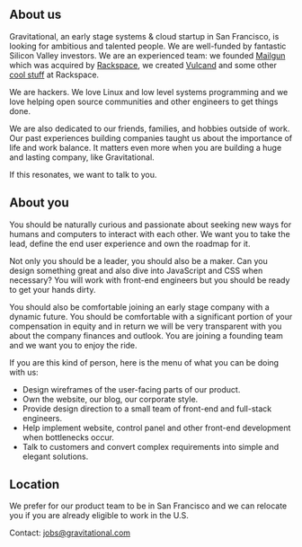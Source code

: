 ## About us

Gravitational, an early stage systems & cloud startup in San Francisco, is looking for ambitious and talented people. We are well-funded by fantastic Silicon Valley investors. We are an experienced team: we founded [Mailgun](http://mailgun.com) which was acquired by [Rackspace](http://rackspace.com), we created [Vulcand](https://github.com/vulcand/vulcand) and some other [cool stuff](http://www.rackspace.com/blog/onmetal-the-right-way-to-scale/) at Rackspace. 

We are hackers. We love Linux and low level systems programming and we love helping open source communities and other engineers to get things done.

We are also dedicated to our friends, families, and hobbies outside of work. Our past experiences building companies taught us about the importance of life and work balance. It matters even more when you are building a huge and lasting company, like Gravitational.

If this resonates, we want to talk to you.

## About you

You should be naturally curious and passionate about seeking new ways for humans and computers to interact with each other. We want you to take the lead, define the end user experience and own the roadmap for it.

Not only you should be a leader, you should also be a maker. Can you design something great and also dive into JavaScript and CSS when necessary? You will work with front-end engineers but you should be ready to get your hands dirty.

You should also be comfortable joining an early stage company with a dynamic future. You should be comfortable with a significant portion of your compensation in equity and in return we will be very transparent with you about the company finances and outlook. You are joining a founding team and we want you to enjoy the ride.

If you are this kind of person, here is the menu of what you can be doing with us:

* Design wireframes of the user-facing parts of our product.
* Own the website, our blog, our corporate style.
* Provide design direction to a small team of front-end and full-stack engineers.
* Help implement website, control panel and other front-end development when bottlenecks occur.
* Talk to customers and convert complex requirements into simple and elegant solutions.

## Location

We prefer for our product team to be in San Francisco and we can relocate you if you are already eligible to work in the U.S.

Contact: jobs@gravitational.com
